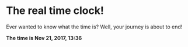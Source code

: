 # The real time clock!

Ever wanted to know what the time is? Well, your journey is about to end!

**The time is Nov 21, 2017, 13:36**
